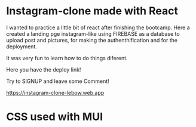 # Instagram-clone made with React

I wanted to practice a little bit of react after finishing the bootcamp. Here a created a landing pge instagram-like using FIREBASE as a database to upload post and pictures, for making the authenthification and for the deployment.

It was very fun to learn how to do things diferent.

Here you have the deploy link!

Try to SIGNUP and leave some Comment!

https://instagram-clone-lebow.web.app

# CSS used with MUI
